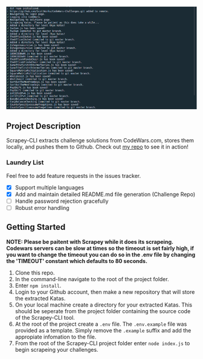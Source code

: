 ![fig1](/assets/fig1.png)

## Project Description

Scrapey-CLI extracts challenge solutions from CodeWars.com, stores them locally, and pushes them to Github. Check out [my repo](https://github.com/ScottWorks/CodeWars-Challenges) to see it in action!

### Laundry List

Feel free to add feature requests in the issues tracker.

- [x] Support multiple languages
- [x] Add and maintain detailed README.md file generation (Challenge Repo)
- [ ] Handle password rejection gracefully
- [ ] Robust error handling

## Getting Started

**NOTE: Please be paitent with Scrapey while it does its scrapeing. Codewars servers can be slow at times so the timeout is set fairly high, if you want to change the timeout you can do so in the .env file by changing the 'TIMEOUT' constant which defaults to 80 seconds.**

1. Clone this repo.
2. In the command-line navigate to the root of the project folder.
3. Enter `npm install`.
4. Login to your Github account, then make a new repository that will store the extracted Katas.
5. On your local machine create a directory for your extracted Katas. This should be seperate from the project folder containing the source code of the Scrapey-CLI tool.
6. At the root of the project create a `.env` file. The `.env.example` file was provided as a template. Simply remove the `.example` suffix and add the appropiate infomation to the file.
7. From the root of the Scrapey-CLI project folder enter `node index.js` to begin scrapeing your challenges.
